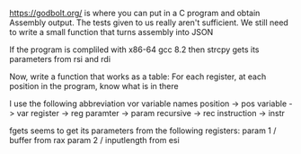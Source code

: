https://godbolt.org/
is where you can put in a C program and obtain Assembly output.
The tests given to us really aren't sufficient.
We still need to write a small function that turns assembly into JSON


If the program is compliled with x86-64 gcc 8.2 then strcpy gets its parameters from rsi and rdi

Now, write a function that works as a table:
For each register, at each position in the program,
know what is in there

I use the following abbreviation vor variable names
 position -> pos
 variable -> var
 register -> reg
 paramter -> param
 recursive -> rec
 instruction -> instr
 

fgets seems to get its parameters from the following registers:
param 1 / buffer from rax
param 2 / inputlength from esi 
